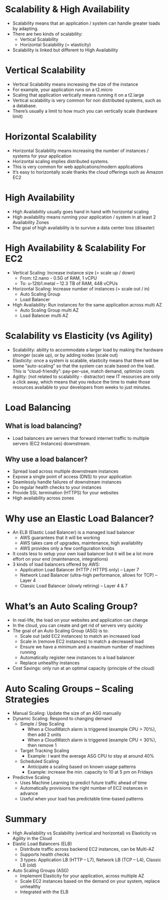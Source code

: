 # Scalability & High Availability
* Scalability means that an application / system can handle greater loads by adapting.
* There are two kinds of scalability:
    * Vertical Scalability
    * Horizontal Scalability (= elasticity)
* Scalability is linked but different to High Availability

# Vertical Scalability
* Vertical Scalability means increasing the size of the instance
* For example, your application runs on a t2.micro
* Scaling that application vertically means running it on a t2.large
* Vertical scalability is very common for non distributed systems, such as a database.
* There’s usually a limit to how much you can vertically scale (hardware limit)

# Horizontal Scalability
* Horizontal Scalability means increasing the number of instances / systems for your application
* Horizontal scaling implies distributed systems.
* This is very common for web applications/modern applications
* It’s easy to horizontally scale thanks the cloud offerings such as Amazon EC2

# High Availability
* High Availability usually goes hand in hand with horizontal scaling
* High availability means running your application / system in at least 2 Availability Zones
* The goal of high availability is to survive a data center loss (disaster)

# High Availability & Scalability For EC2
* Vertical Scaling: Increase instance size (= scale up / down)
    * From: t2.nano - 0.5G of RAM, 1 vCPU
    * To: u-12tb1.metal – 12.3 TB of RAM, 448 vCPUs
* Horizontal Scaling: Increase number of instances (= scale out / in)
    * Auto Scaling Group
    * Load Balancer
* High Availability: Run instances for the same application across multi AZ
    * Auto Scaling Group multi AZ
    * Load Balancer multi AZ

# Scalability vs Elasticity (vs Agility)
* Scalability: ability to accommodate a larger load by making the hardware stronger (scale up), or by adding nodes (scale out)
* Elasticity: once a system is scalable, elasticity means that there will be some “auto-scaling” so that the system can scale based on the load. This is “cloud-friendly”: pay-per-use, match demand, optimize costs
* Agility: (not related to scalability - distractor) new IT resources are only a click away, which means that you reduce the time to make those resources available to your developers from weeks to just minutes.

# Load Balancing

## What is load balancing?
* Load balancers are servers that forward internet traffic to multiple servers (EC2 Instances) downstream.

## Why use a load balancer?
* Spread load across multiple downstream instances
* Expose a single point of access (DNS) to your application
* Seamlessly handle failures of downstream instances
* Do regular health checks to your instances
* Provide SSL termination (HTTPS) for your websites
* High availability across zones

# Why use an Elastic Load Balancer?
* An ELB (Elastic Load Balancer) is a managed load balancer
    * AWS guarantees that it will be working
    * AWS takes care of upgrades, maintenance, high availability
    * AWS provides only a few configuration knobs
* It costs less to setup your own load balancer but it will be a lot more effort on your end (maintenance, integrations)
* 3 kinds of load balancers offered by AWS:
    * Application Load Balancer (HTTP / HTTPS only) – Layer 7
    * Network Load Balancer (ultra-high performance, allows for TCP) – Layer 4
    * Classic Load Balancer (slowly retiring) – Layer 4 & 7

# What’s an Auto Scaling Group?
* In real-life, the load on your websites and application can change
* In the cloud, you can create and get rid of servers very quickly
* The goal of an Auto Scaling Group (ASG) is to:
    * Scale out (add EC2 instances) to match an increased load
    * Scale in (remove EC2 instances) to match a decreased load
    * Ensure we have a minimum and a maximum number of machines running
    * Automatically register new instances to a load balancer
    * Replace unhealthy instances
* Cost Savings: only run at an optimal capacity (principle of the cloud)

# Auto Scaling Groups – Scaling Strategies
* Manual Scaling: Update the size of an ASG manually
* Dynamic Scaling: Respond to changing demand
    * Simple / Step Scaling
        * When a CloudWatch alarm is triggered (example CPU > 70%), then add 2 units
        * When a CloudWatch alarm is triggered (example CPU < 30%), then remove 1
    * Target Tracking Scaling
        * Example: I want the average ASG CPU to stay at around 40%
    * Scheduled Scaling
        * Anticipate a scaling based on known usage patterns
        * Example: increase the min. capacity to 10 at 5 pm on Fridays
* Predictive Scaling
    * Uses Machine Learning to predict future traffic ahead of time
    * Automatically provisions the right number of EC2 instances in advance
    * Useful when your load has predictable time-based patterns

# Summary
* High Availability vs Scalability (vertical and horizontal) vs Elasticity vs Agility in the Cloud
* Elastic Load Balancers (ELB)
    * Distribute traffic across backend EC2 instances, can be Multi-AZ
    * Supports health checks
    * 3 types: Application LB (HTTP – L7), Network LB (TCP – L4), Classic LB (old)
* Auto Scaling Groups (ASG)
    * Implement Elasticity for your application, across multiple AZ
    * Scale EC2 instances based on the demand on your system, replace unhealthy
    * Integrated with the ELB